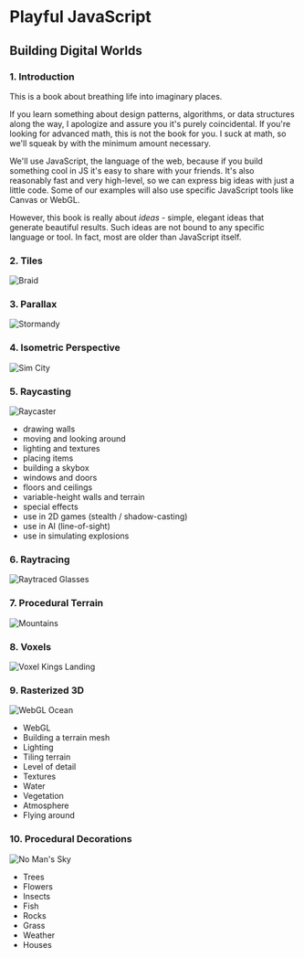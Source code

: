 # Playful JavaScript
## Building Digital Worlds

### 1. Introduction

This is a book about breathing life into imaginary places.

If you learn something about design patterns, algorithms, or data structures along the way,
I apologize and assure you it's purely coincidental.
If you're looking for advanced math, this is not the book for you.
I suck at math, so we'll squeak by with the minimum amount necessary.

We'll use JavaScript, the language of the web, because if you build something cool in JS it's easy to share with your friends.
It's also reasonably fast and very high-level, so we can express big ideas with just a little code.
Some of our examples will also use specific JavaScript tools like Canvas or WebGL.

However, this book is really about *ideas* -
simple, elegant ideas that generate beautiful results.
Such ideas are not bound to any specific language or tool.
In fact, most are older than JavaScript itself.

### 2. Tiles

![Braid](http://learningworksforkids.com/wp-content/uploads/Braid-screen01.jpg)

### 3. Parallax

![Stormandy](http://fc08.deviantart.net/fs70/f/2012/343/0/6/wip_parallax_background_by_stormandy-d5n5tr6.png)

### 4. Isometric Perspective

![Sim City](http://web-vassets.ea.com/Assets/Resources/Image/Screenshots/scs-commercial-city.jpg?cb=1338867364)

### 5. Raycasting

![Raycaster](http://oi46.tinypic.com/29o1qf8.jpg)

- drawing walls
- moving and looking around
- lighting and textures
- placing items
- building a skybox
- windows and doors
- floors and ceilings
- variable-height walls and terrain
- special effects
- use in 2D games (stealth / shadow-casting)
- use in AI (line-of-sight)
- use in simulating explosions

### 6. Raytracing

![Raytraced Glasses](http://upload.wikimedia.org/wikipedia/commons/e/ec/Glasses_800_edit.png)

### 7. Procedural Terrain

![Mountains](http://www.decarpentier.nl/wp-content/uploads/scape_ridge_mountains.jpg)

### 8. Voxels

![Voxel Kings Landing](http://i.kinja-img.com/gawker-media/image/upload/s--hB_KFSV1--/c_fit,fl_progressive,q_80,w_636/18d2a14m14wvdjpg.jpg)

### 9. Rasterized 3D

![WebGL Ocean](http://tpucdn.com/npu/img/2013/03-28/1056-2b234882_680_400.jpg)

- WebGL
- Building a terrain mesh
- Lighting
- Tiling terrain
- Level of detail
- Textures
- Water
- Vegetation
- Atmosphere
- Flying around

### 10. Procedural Decorations

![No Man's Sky](http://cdn3.vox-cdn.com/assets/4646831/no-mans-sky-gallery-06.jpg)

- Trees
- Flowers
- Insects
- Fish
- Rocks
- Grass
- Weather
- Houses
